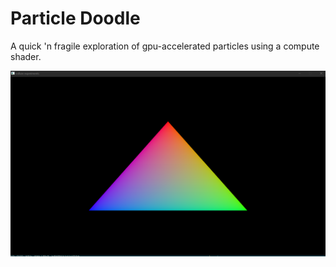 # Particle Doodle

A quick 'n fragile exploration of gpu-accelerated particles using a compute shader.

[![screenshot](./Screenshot.png)](https://www.youtube.com/watch?v=JykOYs7S924)

